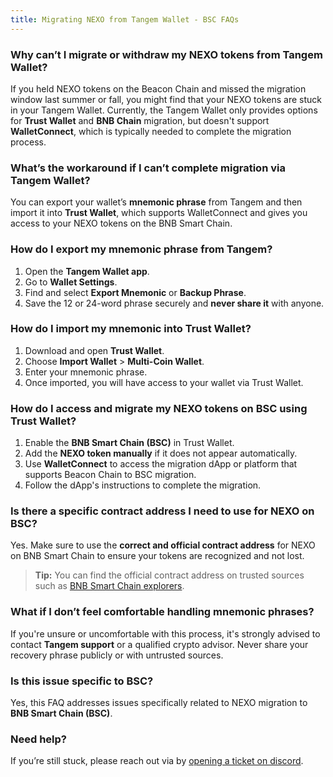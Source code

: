 ```yaml
---
title: Migrating NEXO from Tangem Wallet - BSC FAQs
---
```


### Why can’t I migrate or withdraw my NEXO tokens from Tangem Wallet?

If you held NEXO tokens on the Beacon Chain and missed the migration window last summer or fall, you might find that your NEXO tokens are stuck in your Tangem Wallet. Currently, the Tangem Wallet only provides options for **Trust Wallet** and **BNB Chain** migration, but doesn't support **WalletConnect**, which is typically needed to complete the migration process.

### What’s the workaround if I can’t complete migration via Tangem Wallet?

You can export your wallet’s **mnemonic phrase** from Tangem and then import it into **Trust Wallet**, which supports WalletConnect and gives you access to your NEXO tokens on the BNB Smart Chain.

### How do I export my mnemonic phrase from Tangem?

1. Open the **Tangem Wallet app**.
2. Go to **Wallet Settings**.
3. Find and select **Export Mnemonic** or **Backup Phrase**.
4. Save the 12 or 24-word phrase securely and **never share it** with anyone.

### How do I import my mnemonic into Trust Wallet?

1. Download and open **Trust Wallet**.
2. Choose **Import Wallet** > **Multi-Coin Wallet**.
3. Enter your mnemonic phrase.
4. Once imported, you will have access to your wallet via Trust Wallet.

### How do I access and migrate my NEXO tokens on BSC using Trust Wallet?

1. Enable the **BNB Smart Chain (BSC)** in Trust Wallet.
2. Add the **NEXO token manually** if it does not appear automatically.
3. Use **WalletConnect** to access the migration dApp or platform that supports Beacon Chain to BSC migration.
4. Follow the dApp's instructions to complete the migration.

### Is there a specific contract address I need to use for NEXO on BSC?

Yes. Make sure to use the **correct and official contract address** for NEXO on BNB Smart Chain to ensure your tokens are recognized and not lost.

> **Tip:** You can find the official contract address on trusted sources such as [BNB Smart Chain explorers](https://bscscan.com/).

### What if I don’t feel comfortable handling mnemonic phrases?

If you're unsure or uncomfortable with this process, it's strongly advised to contact **Tangem support** or a qualified crypto advisor. Never share your recovery phrase publicly or with untrusted sources.

### Is this issue specific to BSC?

Yes, this FAQ addresses issues specifically related to NEXO migration to **BNB Smart Chain (BSC)**. 

### Need help?

If you’re still stuck, please reach out via by [opening a ticket on discord](https://discord.com/invite/bnbchain).
